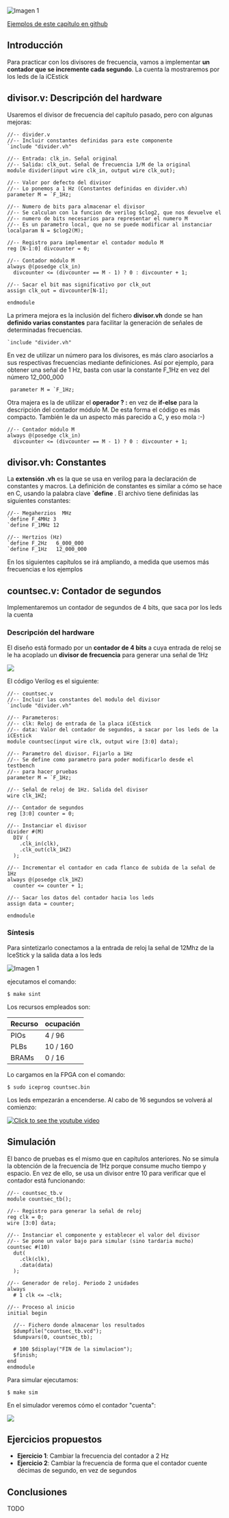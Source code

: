 ![Imagen 1](https://github.com/Obijuan/open-fpga-verilog-tutorial/raw/master/tutorial/T16-countsec/images/countsec-1.png)

[Ejemplos de este capítulo en github](https://github.com/Obijuan/open-fpga-verilog-tutorial/tree/master/tutorial/T16-countsec)

## Introducción

Para practicar con los divisores de frecuencia, vamos a implementar **un contador que se incremente cada segundo**. La cuenta la mostraremos por los leds de la iCEstick

## divisor.v: Descripción del hardware

Usaremos el divisor de frecuencia del capítulo pasado, pero con algunas mejoras:

    //-- divider.v
    //-- Incluir constantes definidas para este componente
    `include "divider.vh"
    
    //-- Entrada: clk_in. Señal original
    //-- Salida: clk_out. Señal de frecuencia 1/M de la original
    module divider(input wire clk_in, output wire clk_out);
    
    //-- Valor por defecto del divisor
    //-- Lo ponemos a 1 Hz (Constantes definidas en divider.vh)
    parameter M = `F_1Hz;
    
    //-- Numero de bits para almacenar el divisor
    //-- Se calculan con la funcion de verilog $clog2, que nos devuelve el 
    //-- numero de bits necesarios para representar el numero M
    //-- Es un parametro local, que no se puede modificar al instanciar
    localparam N = $clog2(M);
    
    //-- Registro para implementar el contador modulo M
    reg [N-1:0] divcounter = 0;
    
    //-- Contador módulo M
    always @(posedge clk_in)
      divcounter <= (divcounter == M - 1) ? 0 : divcounter + 1;
    
    //-- Sacar el bit mas significativo por clk_out
    assign clk_out = divcounter[N-1];
    
    endmodule

La primera mejora es la inclusión del fichero **divisor.vh** donde se han **definido varias constantes** para facilitar la generación de señales de determinadas frecuencias. 

    `include "divider.vh"

En vez de utilizar un número para los divisores, es más claro asociarlos a sus respectivas frecuencias mediante definiciones. Así por ejemplo, para obtener una señal de 1 Hz, basta con usar la constante F_1Hz en vez del número 12_000_000

     parameter M = `F_1Hz;

Otra majera es la de utilizar el **operador ? :**  en vez de **if-else** para la descripción del contador módulo M. De esta forma el código es más compacto. También le da un aspecto más parecido a C, y eso mola :-)

    //-- Contador módulo M
    always @(posedge clk_in)
      divcounter <= (divcounter == M - 1) ? 0 : divcounter + 1;

## divisor.vh: Constantes

La **extensión .vh** es la que se usa en verilog para la declaración de constantes y macros. La definición de constantes es similar a cómo se hace en C, usando la palabra clave **`define** . El archivo tiene definidas las siguientes constantes:

    //-- Megaherzios  MHz
    `define F_4MHz 3
    `define F_1MHz 12
    
    //-- Hertzios (Hz)
    `define F_2Hz   6_000_000
    `define F_1Hz   12_000_000

En los siguientes capítulos se irá ampliando, a medida que usemos más frecuencias e los ejemplos

## countsec.v: Contador de segundos

Implementaremos un contador de segundos de 4 bits, que saca por los leds la cuenta

### Descripción del hardware

El diseño está formado por un **contador de 4 bits** a cuya entrada de reloj se le ha acoplado un **divisor de frecuencia** para generar una señal de 1Hz

![](https://github.com/Obijuan/open-fpga-verilog-tutorial/raw/master/tutorial/T16-countsec/images/countsec-2.png)

El código Verilog es el siguiente:

    //-- countsec.v
    //-- Incluir las constantes del modulo del divisor
    `include "divider.vh"
    
    //-- Parameteros:
    //-- clk: Reloj de entrada de la placa iCEstick
    //-- data: Valor del contador de segundos, a sacar por los leds de la iCEstick
    module countsec(input wire clk, output wire [3:0] data);
    
    //-- Parametro del divisor. Fijarlo a 1Hz
    //-- Se define como parametro para poder modificarlo desde el testbench
    //-- para hacer pruebas
    parameter M = `F_1Hz;
    
    //-- Señal de reloj de 1Hz. Salida del divisor
    wire clk_1HZ;
    
    //-- Contador de segundos
    reg [3:0] counter = 0;
    
    //-- Instanciar el divisor
    divider #(M)
      DIV (
        .clk_in(clk),
        .clk_out(clk_1HZ)
      );
    
    //-- Incrementar el contador en cada flanco de subida de la señal de 1Hz
    always @(posedge clk_1HZ)
      counter <= counter + 1;
    
    //-- Sacar los datos del contador hacia los leds
    assign data = counter;
    
    endmodule

### Síntesis

Para sintetizarlo conectamos a la entrada de reloj la señal de 12Mhz de la IceStick y la salida data a los leds

![Imagen 1](https://github.com/Obijuan/open-fpga-verilog-tutorial/raw/master/tutorial/T16-countsec/images/countsec-1.png)

ejecutamos el comando:

    $ make sint

Los recursos empleados son:

| Recurso  | ocupación
|----------|-----------
|PIOs      | 4 / 96
|PLBs      | 10 / 160
|BRAMs     | 0 / 16

Lo cargamos en la FPGA con el comando:

    $ sudo iceprog countsec.bin

Los leds empezarán a encenderse. Al cabo de 16 segundos se volverá al comienzo:

[![Click to see the youtube video](http://img.youtube.com/vi/btzHsdh0Pys/0.jpg)](https://www.youtube.com/watch?v=btzHsdh0Pys)

## Simulación

El banco de pruebas es el mismo que en capítulos anteriores. No se simula la obtención de la frecuencia de 1Hz porque consume mucho tiempo y espacio. En vez de ello, se usa un divisor entre 10 para verificar que el contador está funcionando:

    //-- countsec_tb.v
    module countsec_tb();
    
    //-- Registro para generar la señal de reloj
    reg clk = 0;
    wire [3:0] data;
    
    //-- Instanciar el componente y establecer el valor del divisor
    //-- Se pone un valor bajo para simular (sino tardaria mucho)
    countsec #(10)
      dut(
        .clk(clk),
        .data(data)
      );
    
    //-- Generador de reloj. Periodo 2 unidades
    always 
      # 1 clk <= ~clk;
    
    //-- Proceso al inicio
    initial begin
    
      //-- Fichero donde almacenar los resultados
      $dumpfile("countsec_tb.vcd");
      $dumpvars(0, countsec_tb);
    
      # 100 $display("FIN de la simulacion");
      $finish;
    end
    endmodule

Para simular ejecutamos:

    $ make sim

En el simulador veremos cómo el contador "cuenta":

![](https://github.com/Obijuan/open-fpga-verilog-tutorial/raw/master/tutorial/T16-countsec/images/T16-countsec-sim-1.png)

## Ejercicios propuestos
* **Ejercicio 1**: Cambiar la frecuencia del contador a 2 Hz
* **Ejercicio 2**: Cambiar la frecuencia de forma que el contador cuente décimas de segundo, en vez de segundos

## Conclusiones
TODO


